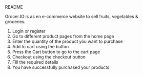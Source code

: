 README

Grocer.IO is as en e-commerce website to sell fruits, vegetables & groceries.

1. Login or register
2. Go to different product pages from the home page
3. Enter the quantity of the product you want to purchase
4. Add to cart using the button
5. Press the Cart button to go to the cart page
6. Checkout using the checkout button
7. Fill the required details
8. You have successfully purchased your products
